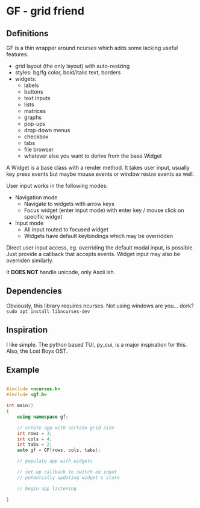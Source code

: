 # GF - grid friend

## Definitions
GF is a thin wrapper around ncurses which adds some lacking useful features.
- grid layout (the only layout) with auto-resizing
- styles: bg/fg color, bold/italic text, borders
- widgets:
    - labels
    - buttons
    - text inputs
    - lists
    - matrices
    - graphs
    - pop-ups
    - drop-down menus
    - checkbox
    - tabs
    - file browser
    - whatever else you want to derive from the base Widget

A Widget is a base class with a render method. It takes user input, usually 
key press events but maybe mouse events or window resize events as well.

User input works in the following modes:
- Navigation mode
    - Navigate to widgets with arrow keys
    - Focus widget (enter input mode) with enter key / mouse click on specific widget
- Input mode
    - All input routed to focused widget
    - Widgets have default keybindings which may be overridden

Direct user input access, eg. overriding the default modal input, is possible. 
Just provide a callback that accepts events. Widget input may also be 
overriden similarly.

It **DOES NOT** handle unicode, only Ascii ish.

## Dependencies
Obviously, this library requires ncurses. Not using windows are you... dork?
`sudo apt install libncurses-dev`

## Inspiration
I like simple. The python based TUI, py_cui, is a major inspiration for this. 
Also, the Lost Boys OST.

## Example

```cpp

#include <ncurses.h>
#include <gf.h>

int main()
{
    using namespace gf;

    // create app with certain grid size
    int rows = 3;
    int cols = 4;
    int tabs = 2;
    auto gf = GF{rows, cols, tabs};

    // populate app with widgets

    // set-up callback to switch on input
    // potentially updating widget's state

    // begin app listening

}

```
